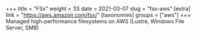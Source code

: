 +++
title = "FSx"
weight = 33
date = 2021-03-07
slug = "fsx-aws"
[extra]
link = "https://aws.amazon.com/fsx/"
[taxonomies]
groups = ["aws"]
+++
Managed high-performance filesystems on AWS (Lustre, Windows File Server, SMB)

